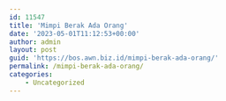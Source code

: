 ```yaml
---
id: 11547
title: 'Mimpi Berak Ada Orang'
date: '2023-05-01T11:12:53+00:00'
author: admin
layout: post
guid: 'https://bos.awn.biz.id/mimpi-berak-ada-orang/'
permalink: /mimpi-berak-ada-orang/
categories:
    - Uncategorized
---
```


